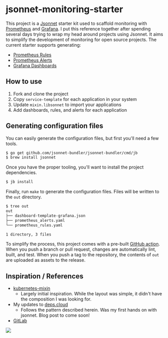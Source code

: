 # jsonnet-monitoring-starter

This project is a [Jsonnet] starter kit used to scaffold monitoring with [Prometheus] and [Grafana].
I put this reference together after spending several days trying to wrap my head around projects using Jsonnet.
It aims to simplify the development of monitoring for open source projects.
The current starter supports generating:

* [Prometheus Rules]
* [Prometheus Alerts]
* [Grafana Dashboards]

[Jsonnet]: http://jsonnet.org/
[Prometheus]: https://prometheus.io/
[Grafana]: https://grafana.com/

[Prometheus Rules]: https://prometheus.io/docs/prometheus/latest/configuration/recording_rules/
[Prometheus Alerts]: https://prometheus.io/docs/prometheus/latest/configuration/alerting_rules/
[Grafana Dashboards]: https://prometheus.io/docs/visualization/grafana/

## How to use

1. Fork and clone the project
2. Copy `service-template` for each application in your system
3. Update `mixin.libsonnet` to import your applications
4. Add dashboards, rules, and alerts for each application

## Generating configuration files

You can easily generate the configuration files, but first you'll need a few tools.

```sh
$ go get github.com/jsonnet-bundler/jsonnet-bundler/cmd/jb
$ brew install jsonnet
```

Once you have the proper tooling, you'll want to install the project dependencies.

```sh
$ jb install
```

Finally, run `make` to generate the configuration files.
Files will be written to the `out` directory.

```sh
$ tree out
out
├── dashboard-template-grafana.json
├── prometheus_alerts.yaml
└── prometheus_rules.yaml

1 directory, 3 files
```

To simplify the process, this project comes with a pre-built [GitHub action](./.github/workflows/branch.yaml).
When you push a branch or pull request, changes are automatically lint, built, and test.
When you push a tag to the repository, the contents of `out` are uploaded as assets to the release.

## Inspiration / References

* [kubernetes-mixin](https://github.com/kubernetes-monitoring/kubernetes-mixin/)
  * Largely initial inspiration.
    While the layout was simple, it didn't have the composition I was looking for.
* My updates to [deps.cloud](https://github.com/depscloud/deploy/pull/39/files)
  * Follows the pattern described herein.
    Was my first hands on with jsonnet.
    Blog post to come soon!
* [GitLab](https://gitlab.com/gitlab-com/runbooks)

![](https://www.google-analytics.com/collect?v=1&tid=UA-172921913-1&cid=555&t=pageview&ec=repo&ea=open&dp=%2Fjsonnet-monitoring-starter&dt=%2Fjsonnet-monitoring-starter)
